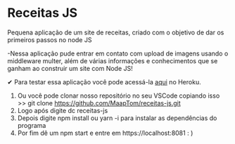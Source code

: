 # Receitas JS
Pequena aplicação de um site de receitas, criado com o objetivo de dar os primeiros passos no node JS



-Nessa aplicação pude entrar em contato com upload de imagens usando o middleware multer, além de várias informações e conhecimentos que se ganham ao construir um site com Node JS!

✔ Para testar essa aplicação você pode acessá-la [aqui](https://receitas-js.herokuapp.com/) no Heroku.

1. Ou você pode clonar nosso repositório no seu VSCode copiando isso >> git clone https://github.com/MaapTom/receitas-js.git
2. Logo após digite dc receitas-js
3. Depois digite npm install ou yarn -i para instalar as dependências do programa
4. Por fim dê um npm start e entre em https://localhost:8081 : )
